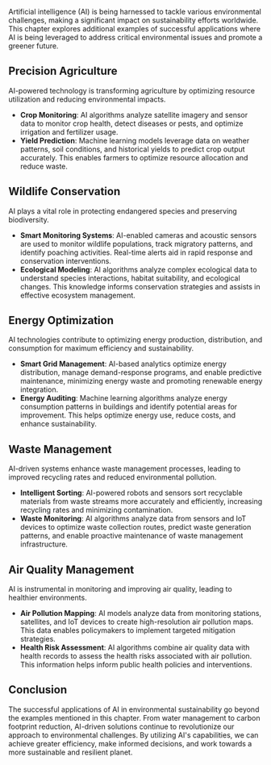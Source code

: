 
Artificial intelligence (AI) is being harnessed to tackle various environmental challenges, making a significant impact on sustainability efforts worldwide. This chapter explores additional examples of successful applications where AI is being leveraged to address critical environmental issues and promote a greener future.

Precision Agriculture
---------------------

AI-powered technology is transforming agriculture by optimizing resource utilization and reducing environmental impacts.

* **Crop Monitoring**: AI algorithms analyze satellite imagery and sensor data to monitor crop health, detect diseases or pests, and optimize irrigation and fertilizer usage.
* **Yield Prediction**: Machine learning models leverage data on weather patterns, soil conditions, and historical yields to predict crop output accurately. This enables farmers to optimize resource allocation and reduce waste.

Wildlife Conservation
---------------------

AI plays a vital role in protecting endangered species and preserving biodiversity.

* **Smart Monitoring Systems**: AI-enabled cameras and acoustic sensors are used to monitor wildlife populations, track migratory patterns, and identify poaching activities. Real-time alerts aid in rapid response and conservation interventions.
* **Ecological Modeling**: AI algorithms analyze complex ecological data to understand species interactions, habitat suitability, and ecological changes. This knowledge informs conservation strategies and assists in effective ecosystem management.

Energy Optimization
-------------------

AI technologies contribute to optimizing energy production, distribution, and consumption for maximum efficiency and sustainability.

* **Smart Grid Management**: AI-based analytics optimize energy distribution, manage demand-response programs, and enable predictive maintenance, minimizing energy waste and promoting renewable energy integration.
* **Energy Auditing**: Machine learning algorithms analyze energy consumption patterns in buildings and identify potential areas for improvement. This helps optimize energy use, reduce costs, and enhance sustainability.

Waste Management
----------------

AI-driven systems enhance waste management processes, leading to improved recycling rates and reduced environmental pollution.

* **Intelligent Sorting**: AI-powered robots and sensors sort recyclable materials from waste streams more accurately and efficiently, increasing recycling rates and minimizing contamination.
* **Waste Monitoring**: AI algorithms analyze data from sensors and IoT devices to optimize waste collection routes, predict waste generation patterns, and enable proactive maintenance of waste management infrastructure.

Air Quality Management
----------------------

AI is instrumental in monitoring and improving air quality, leading to healthier environments.

* **Air Pollution Mapping**: AI models analyze data from monitoring stations, satellites, and IoT devices to create high-resolution air pollution maps. This data enables policymakers to implement targeted mitigation strategies.
* **Health Risk Assessment**: AI algorithms combine air quality data with health records to assess the health risks associated with air pollution. This information helps inform public health policies and interventions.

Conclusion
----------

The successful applications of AI in environmental sustainability go beyond the examples mentioned in this chapter. From water management to carbon footprint reduction, AI-driven solutions continue to revolutionize our approach to environmental challenges. By utilizing AI's capabilities, we can achieve greater efficiency, make informed decisions, and work towards a more sustainable and resilient planet.
